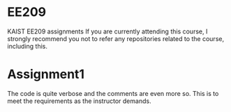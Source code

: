 # EE209
KAIST EE209 assignments
If you are currently attending this course, I strongly recommend you not to refer any repositories related to the course, including this.

# Assignment1
The code is quite verbose and the comments are even more so. This is to meet the requirements as the instructor demands.
